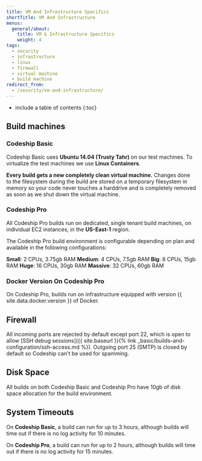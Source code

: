 ```yaml
---
title: VM And Infrastructure Specifics
shortTitle: VM And Infrastructure
menus:
  general/about:
    title: VM & Infrastructure Specifics
    weight: 4
tags:
  - security
  - infrastructure
  - linux
  - firewall
  - virtual machine
  - build machine
redirect_from:
  - /security/vm-and-infrastructure/
---
```


* include a table of contents
{:toc}

## Build machines

### Codeship Basic

Codeship Basic uses **Ubuntu 14.04 (Trusty Tahr)** on our test machines. To virtualize the test machines we use **Linux Containers**.

**Every build gets a new completely clean virtual machine.** Changes done to the filesystem during the build are stored on a temporary filesystem in memory so your code never touches a harddrive and is completely removed as soon as we shut down the virtual machine.

### Codeship Pro

All Codeship Pro builds run on dedicated, single tenant build machines, on individual EC2 instances, in the **US-East-1** region.

The Codeship Pro build environment is configurable depending on plan and available in the following configurations:

**Small**: 2 CPUs, 3.75gb RAM
**Medium**: 4 CPUs, 7.5gb RAM
**Big**: 8 CPUs, 15gb RAM
**Huge**: 16 CPUs, 30gb RAM
**Massive**: 32 CPUs, 60gb RAM

### Docker Version On Codeship Pro

On Codeship Pro, builds run on infrastructure equipped with version {{ site.data.docker.version }} of Docker.

## Firewall
All incoming ports are rejected by default except port 22, which is open to allow [SSH debug sessions]({{ site.baseurl }}{% link _basic/builds-and-configuration/ssh-access.md %}). Outgoing port 25 (SMTP) is closed by default so Codeship can't be used for spamming.

## Disk Space
All builds on both Codeship Basic and Codeship Pro have 10gb of disk space allocation for the build environment.

## System Timeouts

On **Codeship Basic**, a build can run for up to 3 hours, although builds will time out if there is no log activity for 10 minutes.

On **Codeship Pro**, a build can run for up to 2 hours, although builds will time out if there is no log activity for 15 minutes.
